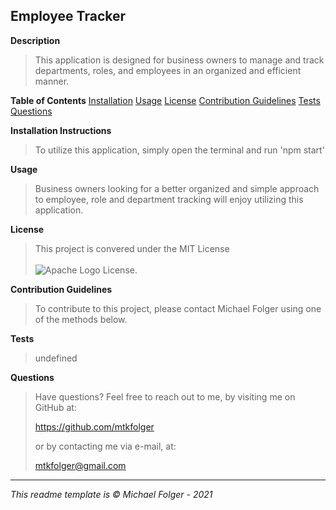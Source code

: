 Employee Tracker
---

**Description**
>This application is designed for business owners to manage and track departments, roles, and  employees in an organized and efficient manner.

**Table of Contents** 
[Installation](#Installation)
[Usage](#Usage)
[License](#License)
[Contribution Guidelines](#Contribution)
[Tests](#Tests)
[Questions](#Questions)

**Installation Instructions** <a name="Installation"></a>
>To utilize this application, simply open the terminal and run  'npm start'

**Usage <a name="Usage"></a>**
>Business owners looking for a better organized and simple approach to employee, role and department tracking will enjoy utilizing this application.

**License** <a name="License"></a>
>This project is convered under the MIT License <br><br>![Apache Logo](https://badgen.net/badge/Licencse/MIT/red?icon=github) License.


**Contribution Guidelines** <a name="Contribution"></a>
>To contribute to this project, please contact Michael Folger using one of the methods below.

**Tests** <a name="Tests"></a>
>undefined

**Questions** <a name="Questions"></a>
>Have questions? Feel free to reach out to me, by visiting me on GitHub at:
>
>https://github.com/mtkfolger
>
>or by contacting me via e-mail, at:
>
>mtkfolger@gmail.com

---
*This readme template is © Michael Folger - 2021*
